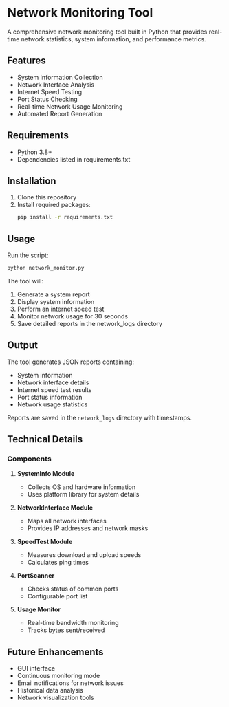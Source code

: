 # Network Monitoring Tool

A comprehensive network monitoring tool built in Python that provides real-time network statistics, system information, and performance metrics.

## Features

- System Information Collection
- Network Interface Analysis
- Internet Speed Testing
- Port Status Checking
- Real-time Network Usage Monitoring
- Automated Report Generation

## Requirements

- Python 3.8+
- Dependencies listed in requirements.txt

## Installation

1. Clone this repository
2. Install required packages:
   ```bash
   pip install -r requirements.txt
   ```

## Usage

Run the script:
```bash
python network_monitor.py
```

The tool will:
1. Generate a system report
2. Display system information
3. Perform an internet speed test
4. Monitor network usage for 30 seconds
5. Save detailed reports in the network_logs directory

## Output

The tool generates JSON reports containing:
- System information
- Network interface details
- Internet speed test results
- Port status information
- Network usage statistics

Reports are saved in the `network_logs` directory with timestamps.

## Technical Details

### Components

1. **SystemInfo Module**
   - Collects OS and hardware information
   - Uses platform library for system details

2. **NetworkInterface Module**
   - Maps all network interfaces
   - Provides IP addresses and network masks

3. **SpeedTest Module**
   - Measures download and upload speeds
   - Calculates ping times

4. **PortScanner**
   - Checks status of common ports
   - Configurable port list

5. **Usage Monitor**
   - Real-time bandwidth monitoring
   - Tracks bytes sent/received

## Future Enhancements

- GUI interface
- Continuous monitoring mode
- Email notifications for network issues
- Historical data analysis
- Network visualization tools
